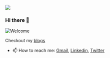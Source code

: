 <a href="https://github.com/abhirampai"><img src="https://img.shields.io/github/followers/abhirampai?label=Follow&style=social"></a>

### Hi there 👋
![Welcome](https://github.com/abhirampai/abhirampai/blob/master/welcome.gif)

<!-- 
- Software Engineer [@bigbinary](https://github.com/bigbinary).<br/> -->
<!-- - I currently live in Ernakulam. I love coding,gaming...

- 🏫 Experience- <br/>
- College <br/>- Muthoot Institute Of Technology And Science (2017-2021)<br/>
- Schools <br/>- SBOA Public Sr Sec School (2012-2017)<br/>
               - Amrita Vidyalaya (2009-2012)<br/>
               - Rani Public School (2008-2009)<br/>
               - Holy Cross (2007-2008)<br/>
               - Talent Public School (2004-2007)<br/>
               - Blue Bells (2003-2004)<br/> -->

<!-- - 🌱 I’m currently learning Xamarin -->
<!-- - 👯 I’m looking to collaborate on open source projects -->

Checkout my [blogs](https://abhirampai.com)

- 📫 How to reach me: [Gmail](mailto:abhirampai1999@gmail.com), [Linkedin](https://www.linkedin.com/in/abhirampai/), [Twitter](https://twitter.com/pai_abhiram)

